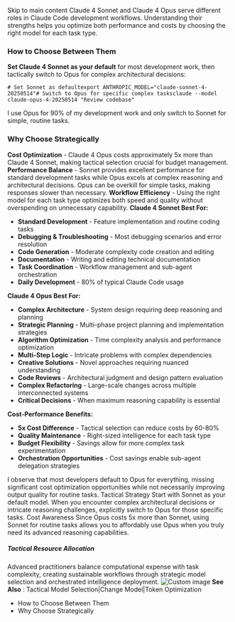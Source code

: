 Skip to main content
Claude 4 Sonnet and Claude 4 Opus serve different roles in Claude Code development workflows. Understanding their strengths helps you optimize both performance and costs by choosing the right model for each task type.
### How to Choose Between Them​
**Set Claude 4 Sonnet as your default** for most development work, then tactically switch to Opus for complex architectural decisions:
```
# Set Sonnet as defaultexport ANTHROPIC_MODEL="claude-sonnet-4-20250514"# Switch to Opus for specific complex tasksclaude --model claude-opus-4-20250514 "Review codebase"
```

I use Opus for 90% of my development work and only switch to Sonnet for simple, routine tasks.
### Why Choose Strategically​
**Cost Optimization** - Claude 4 Opus costs approximately 5x more than Claude 4 Sonnet, making tactical selection crucial for budget management.
**Performance Balance** - Sonnet provides excellent performance for standard development tasks while Opus excels at complex reasoning and architectural decisions. Opus can be overkill for simple tasks, making responses slower than necessary.
**Workflow Efficiency** - Using the right model for each task type optimizes both speed and quality without overspending on unnecessary capability.
**Claude 4 Sonnet Best For:**
  * **Standard Development** - Feature implementation and routine coding tasks
  * **Debugging & Troubleshooting** - Most debugging scenarios and error resolution
  * **Code Generation** - Moderate complexity code creation and editing
  * **Documentation** - Writing and editing technical documentation
  * **Task Coordination** - Workflow management and sub-agent orchestration
  * **Daily Development** - 80% of typical Claude Code usage


**Claude 4 Opus Best For:**
  * **Complex Architecture** - System design requiring deep reasoning and planning
  * **Strategic Planning** - Multi-phase project planning and implementation strategies
  * **Algorithm Optimization** - Time complexity analysis and performance optimization
  * **Multi-Step Logic** - Intricate problems with complex dependencies
  * **Creative Solutions** - Novel approaches requiring nuanced understanding
  * **Code Reviews** - Architectural judgment and design pattern evaluation
  * **Complex Refactoring** - Large-scale changes across multiple interconnected systems
  * **Critical Decisions** - When maximum reasoning capability is essential


**Cost-Performance Benefits:**
  * **5x Cost Difference** - Tactical selection can reduce costs by 60-80%
  * **Quality Maintenance** - Right-sized intelligence for each task type
  * **Budget Flexibility** - Savings allow for more complex task experimentation
  * **Orchestration Opportunities** - Cost savings enable sub-agent delegation strategies


I observe that most developers default to Opus for everything, missing significant cost optimization opportunities while not necessarily improving output quality for routine tasks.
Tactical Strategy
Start with Sonnet as your default model. When you encounter complex architectural decisions or intricate reasoning challenges, explicitly switch to Opus for those specific tasks.
Cost Awareness
Since Opus costs 5x more than Sonnet, using Sonnet for routine tasks allows you to affordably use Opus when you truly need its advanced reasoning capabilities.
##### Tactical Resource Allocation
Advanced practitioners balance computational expense with task complexity, creating sustainable workflows through strategic model selection and orchestrated intelligence deployment.
![Custom image](https://www.claudelog.com/img/discovery/038_opus.png)
**See Also** : Tactical Model Selection|Change Model|Token Optimization
  * How to Choose Between Them
  * Why Choose Strategically



